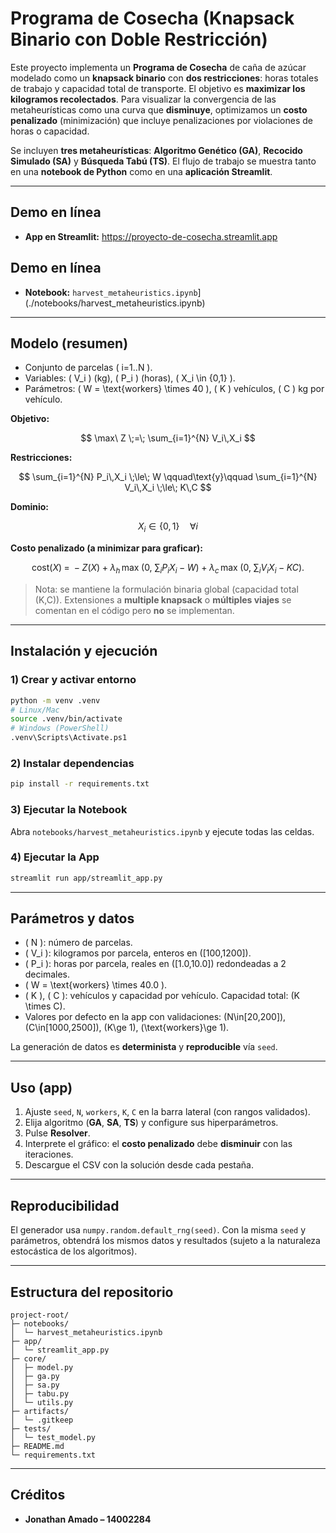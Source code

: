 # Programa de Cosecha (Knapsack Binario con Doble Restricción)

Este proyecto implementa un **Programa de Cosecha** de caña de azúcar modelado como un **knapsack binario** con **dos restricciones**: horas totales de trabajo y capacidad total de transporte. El objetivo es **maximizar los kilogramos recolectados**. Para visualizar la convergencia de las metaheurísticas como una curva que **disminuye**, optimizamos un **costo penalizado** (minimización) que incluye penalizaciones por violaciones de horas o capacidad.

Se incluyen **tres metaheurísticas**: **Algoritmo Genético (GA)**, **Recocido Simulado (SA)** y **Búsqueda Tabú (TS)**. El flujo de trabajo se muestra tanto en una **notebook de Python** como en una **aplicación Streamlit**.

---

## Demo en línea
- **App en Streamlit:** https://proyecto-de-cosecha.streamlit.app

## Demo en línea
- **Notebook:** `harvest_metaheuristics.ipynb`](./notebooks/harvest_metaheuristics.ipynb)

---

## Modelo (resumen)

- Conjunto de parcelas \( i=1..N \).
- Variables: \( V_i \) (kg), \( P_i \) (horas), \( X_i \in \{0,1\} \).
- Parámetros: \( W = \text{workers} \times 40 \), \( K \) vehículos, \( C \) kg por vehículo.

**Objetivo:**

$$
\max\ Z \;=\; \sum_{i=1}^{N} V_i\,X_i
$$

**Restricciones:**

$$
\sum_{i=1}^{N} P_i\,X_i \;\le\; W
\qquad\text{y}\qquad
\sum_{i=1}^{N} V_i\,X_i \;\le\; K\,C
$$

**Dominio:**

$$
X_i \in \{0,1\}\quad \forall i
$$

**Costo penalizado (a minimizar para graficar):**

$$
\text{cost}(X) \;=\; -Z(X)\;+\;\lambda_h\,\max\!\Big(0,\ \textstyle\sum_i P_i X_i - W\Big)\;+\;\lambda_c\,\max\!\Big(0,\ \textstyle\sum_i V_i X_i - K C\Big).
$$

> Nota: se mantiene la formulación binaria global (capacidad total \(K\,C\)). Extensiones a **multiple knapsack** o **múltiples viajes** se comentan en el código pero **no** se implementan.

---

## Instalación y ejecución

### 1) Crear y activar entorno
```bash
python -m venv .venv
# Linux/Mac
source .venv/bin/activate
# Windows (PowerShell)
.venv\Scripts\Activate.ps1
```

### 2) Instalar dependencias
```bash
pip install -r requirements.txt
```

### 3) Ejecutar la Notebook
Abra `notebooks/harvest_metaheuristics.ipynb` y ejecute todas las celdas.

### 4) Ejecutar la App
```bash
streamlit run app/streamlit_app.py
```

---

## Parámetros y datos
- \( N \): número de parcelas.
- \( V_i \): kilogramos por parcela, enteros en \([100,1200]\).
- \( P_i \): horas por parcela, reales en \([1.0,10.0]\) redondeadas a 2 decimales.
- \( W = \text{workers} \times 40.0 \).
- \( K \), \( C \): vehículos y capacidad por vehículo. Capacidad total: \(K \times C\).
- Valores por defecto en la app con validaciones: \(N\in[20,200]\), \(C\in[1000,2500]\), \(K\ge 1\), \(\text{workers}\ge 1\).

La generación de datos es **determinista** y **reproducible** vía `seed`.

---

## Uso (app)
1. Ajuste `seed`, `N`, `workers`, `K`, `C` en la barra lateral (con rangos validados).
2. Elija algoritmo (**GA**, **SA**, **TS**) y configure sus hiperparámetros.
3. Pulse **Resolver**.
4. Interprete el gráfico: el **costo penalizado** debe **disminuir** con las iteraciones.
5. Descargue el CSV con la solución desde cada pestaña.

---

## Reproducibilidad
El generador usa `numpy.random.default_rng(seed)`. Con la misma `seed` y parámetros, obtendrá los mismos datos y resultados (sujeto a la naturaleza estocástica de los algoritmos).

---

## Estructura del repositorio
```
project-root/
├─ notebooks/
│  └─ harvest_metaheuristics.ipynb
├─ app/
│  └─ streamlit_app.py
├─ core/
│  ├─ model.py
│  ├─ ga.py
│  ├─ sa.py
│  ├─ tabu.py
│  └─ utils.py
├─ artifacts/
│  └─ .gitkeep
├─ tests/
│  └─ test_model.py
├─ README.md
└─ requirements.txt
```

---

## Créditos
- **Jonathan Amado – 14002284**
